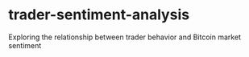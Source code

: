 # trader-sentiment-analysis
Exploring the relationship between trader behavior and Bitcoin market sentiment
